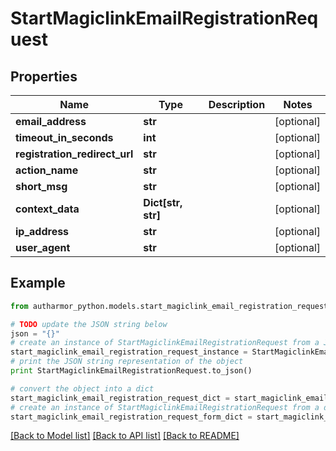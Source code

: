 # StartMagiclinkEmailRegistrationRequest


## Properties
Name | Type | Description | Notes
------------ | ------------- | ------------- | -------------
**email_address** | **str** |  | [optional] 
**timeout_in_seconds** | **int** |  | [optional] 
**registration_redirect_url** | **str** |  | [optional] 
**action_name** | **str** |  | [optional] 
**short_msg** | **str** |  | [optional] 
**context_data** | **Dict[str, str]** |  | [optional] 
**ip_address** | **str** |  | [optional] 
**user_agent** | **str** |  | [optional] 

## Example

```python
from autharmor_python.models.start_magiclink_email_registration_request import StartMagiclinkEmailRegistrationRequest

# TODO update the JSON string below
json = "{}"
# create an instance of StartMagiclinkEmailRegistrationRequest from a JSON string
start_magiclink_email_registration_request_instance = StartMagiclinkEmailRegistrationRequest.from_json(json)
# print the JSON string representation of the object
print StartMagiclinkEmailRegistrationRequest.to_json()

# convert the object into a dict
start_magiclink_email_registration_request_dict = start_magiclink_email_registration_request_instance.to_dict()
# create an instance of StartMagiclinkEmailRegistrationRequest from a dict
start_magiclink_email_registration_request_form_dict = start_magiclink_email_registration_request.from_dict(start_magiclink_email_registration_request_dict)
```
[[Back to Model list]](../README.md#documentation-for-models) [[Back to API list]](../README.md#documentation-for-api-endpoints) [[Back to README]](../README.md)


